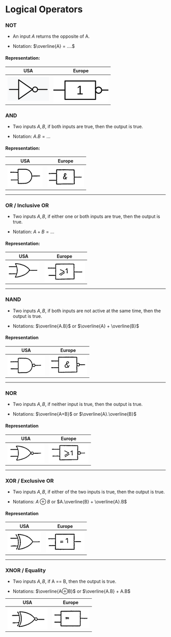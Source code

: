 # Logical Operators

### NOT

- An input $A$ returns the opposite of A.

- Notation: $\overline{A} = ....$

#### Representation:
| USA | Europe |
| --- | ------ |
| ![1699023904084](image/logic-operators/1699023904084.png) | ![1699024365135](image/logic-operators/1699024365135.png) |

### AND

- Two inputs $A, B$, if both inputs are true, then the output is true.

- Notation: $A.B = ...$

#### Representation:
| USA | Europe |
| --- | ------ |
| ![1699022178472](image/logic-operators/1699022178472.png) | ![1699022204011](image/logic-operators/1699022204011.png) |

---

### OR / Inclusive OR

- Two inputs $A, B$, if either one or both inputs are true, then the output is true.

- Notation: $A+B = ...$

#### Representation:

| USA | Europe |
| --- | ------ |
| ![1699022282949](image/logic-operators/1699022282949.png) | ![1699022300414](image/logic-operators/1699022300414.png) |

---

### NAND

- Two inputs $A, B$, if both inputs are not active at the same time, then the output is true.

- Notations: $\overline{A.B}$ or  $\overline{A} + \overline{B}$

#### Representation
| USA | Europe |
| --- | ------ |
| ![1699022535620](image/logic-operators/1699022535620.png) | ![1699022550812](image/logic-operators/1699022550812.png) |

---

### NOR

- Two inputs $A, B$, if neither input is true, then the output is true.

- Notations: $\overline{A+B}$ or $\overline{A}.\overline{B}$

#### Representation
| USA | Europe |
| --- | ------ |
| ![1699022698616](image/logic-operators/1699022698616.png) | ![1699022708402](image/logic-operators/1699022708402.png) |

---

### XOR / Exclusive OR

- Two inputs $A, B$, if either of the two inputs is true, then the output is true.

- Notations: $A⊕B$ or $A.\overline{B} + \overline{A}.B$ 

#### Representation
| USA | Europe |
| --- | ------ |
| ![1699023019258](image/logic-operators/1699023019258.png) | ![1699023030506](image/logic-operators/1699023030506.png) |

---

### XNOR / Equality

- Two inputs $A, B$, if A == B, then the output is true.

- Notations: $\overline{A⊕B}$ or $\overline{A.B} + A.B$

| USA | Europe |
| --- | ------ |
| ![1699023470992](image/logic-operators/1699023470992.png) | ![1699023481021](image/logic-operators/1699023481021.png) |